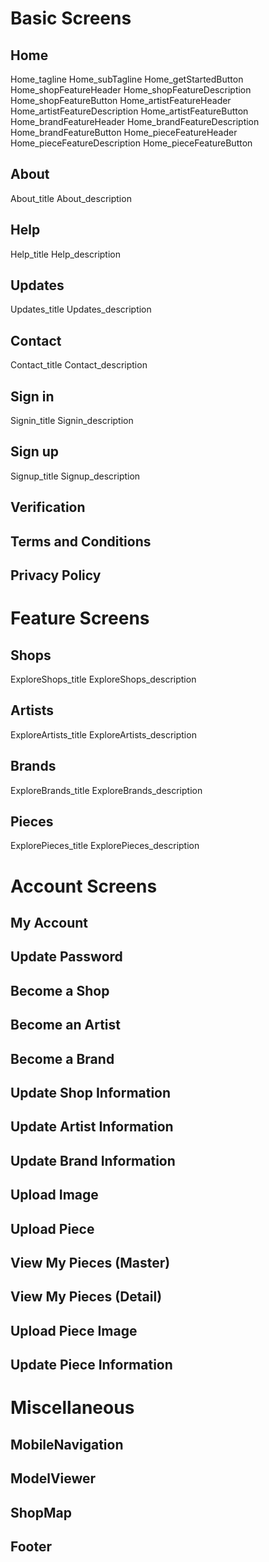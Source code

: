 # Basic Screens
  
  ## Home
  Home_tagline
  Home_subTagline
  Home_getStartedButton
  Home_shopFeatureHeader
  Home_shopFeatureDescription
  Home_shopFeatureButton
  Home_artistFeatureHeader
  Home_artistFeatureDescription
  Home_artistFeatureButton
  Home_brandFeatureHeader
  Home_brandFeatureDescription
  Home_brandFeatureButton
  Home_pieceFeatureHeader
  Home_pieceFeatureDescription
  Home_pieceFeatureButton

  ## About
  About_title
  About_description

  ## Help
  Help_title
  Help_description

  ## Updates
  Updates_title
  Updates_description

  ## Contact
  Contact_title
  Contact_description

  ## Sign in
  Signin_title
  Signin_description

  ## Sign up
  Signup_title
  Signup_description

  ## Verification

  ## Terms and Conditions

  ## Privacy Policy


# Feature Screens

  ## Shops
  ExploreShops_title
  ExploreShops_description

  ## Artists
  ExploreArtists_title
  ExploreArtists_description

  ## Brands
  ExploreBrands_title
  ExploreBrands_description

  ## Pieces
  ExplorePieces_title
  ExplorePieces_description

# Account Screens

  ## My Account

  ## Update Password

  ## Become a Shop

  ## Become an Artist

  ## Become a Brand

  ## Update Shop Information

  ## Update Artist Information

  ## Update Brand Information

  ## Upload Image

  ## Upload Piece

  ## View My Pieces (Master)

  ## View My Pieces (Detail)

  ## Upload Piece Image

  ## Update Piece Information


# Miscellaneous

  ## MobileNavigation

  ## ModelViewer

  ## ShopMap

  ## Footer